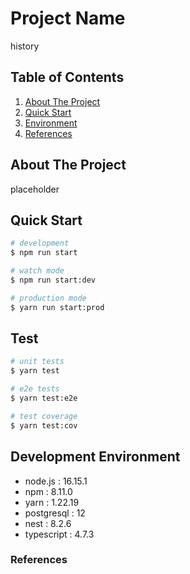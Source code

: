 # Project Name

history

## Table of Contents

1. [About The Project](#about-the-project)
2. [Quick Start](#quick-Start)
3. [Environment](#development-environment)
4. [References](#references)

## About The Project

placeholder

## Quick Start

```bash
# development
$ npm run start

# watch mode
$ npm run start:dev

# production mode
$ yarn run start:prod
```

## Test

```bash
# unit tests
$ yarn test

# e2e tests
$ yarn test:e2e

# test coverage
$ yarn test:cov
```

## Development Environment

-   node.js : 16.15.1
-   npm : 8.11.0
-   yarn : 1.22.19
-   postgresql : 12
-   nest : 8.2.6
-   typescript : 4.7.3

### References
